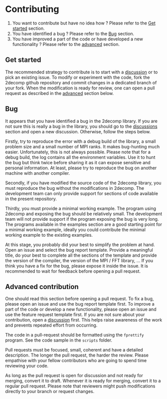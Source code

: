 # Contributing

1. You want to contribute but have no idea how ? Please refer to the [Get started](#get-started) section.
2. You have identified a bug ? Please refer to the [Bug](#bug) section.
3. You have improved a part of the code or have developed a new functionality ? Please refer to the [advanced](#advanced-contribution) section.

## Get started

The recommended strategy to contribute is to start with a [discussion](https://github.com/2decomp-fft/2decomp-fft/discussions) or to pick an existing issue.
To modify or experiment with the code, fork the 2decomp github repository and commit changes in a dedicated branch of your fork.
When the modification is ready for review, one can open a pull request as described in the [advanced](#advanced-contribution) section below.

## Bug

It appears that you have identified a bug in the 2decomp library.
If you are not sure this is really a bug in the library, you should go to the [discussions](https://github.com/2decomp-fft/2decomp-fft/discussions) section and open a new discussion.
Otherwise, follow the steps below.

Firstly, try to reproduce the error with a debug build of the library, a small problem size and a small number of MPI ranks.
It makes bug-hunting much easier.
Unfortunately, this is not always possible.
Please note that for a debug build, the log contains all the environment variables.
Use it to hunt the bug but think twice before sharing it as it can expose sensitive and personal information.
At least, please try to reproduce the bug on another machine with another compiler.

Secondly, if you have modified the source code of the 2decomp library, you must reproduce the bug without the modifications in 2decomp.
The development team can only provide support for sections of code available in the present repository.

Thirdly, you must provide a minimal working example.
The program using 2decomp and exposing the bug should be relatively small.
The development team will not provide support if the program exposing the bug is very long.
The programs available in the examples section are a good starting point for a minimal working example, ideally you could contribute the minimal working example to the existing examples.

At this stage, you probably did your best to simplify the problem at hand.
Open an issue and select the bug report template.
Provide a meaningful title, do your best to complete all the sections of the template and provide the version of the compiler, the version of the MPI / FFT library, ...
If you think you have a fix for the bug, please expose it inside the issue.
It is recommended to wait for feedback before opening a pull request.

## Advanced contribution

One should read this section before opening a pull request.
To fix a bug, please open an issue and use the bug report template first.
To improve a part of the code or develop a new functionality, please open an issue and use the feature request template first.
If you are not sure about your contribution, open a [discussion](https://github.com/2decomp-fft/2decomp-fft/discussions) first.
This helps raise awareness of the work and prevents repeated effort from occurring.

The code in a pull-request should be formatted using the `fprettify` program.
See the code sample in the `scripts` folder.

Pull requests must be focused, small, coherent and have a detailed description.
The longer the pull request, the harder the review.
Please empathise with your fellow contributors who are going to spend time reviewing your code.

As long as the pull request is open for discussion and not ready for merging, convert it to draft.
Whenever it is ready for merging, convert it to a regular pull request.
Please note that reviewers might push modifications directly to your branch or request changes.
